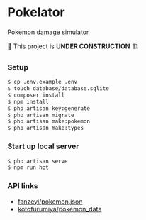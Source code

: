 # Pokelator
Pokemon damage simulator

👷 This project is **UNDER CONSTRUCTION** 🏗

### Setup

```bash
$ cp .env.example .env
$ touch database/database.sqlite
$ composer install
$ npm install
$ php artisan key:generate
$ php artisan migrate
$ php artisan make:pokemon
$ php artisan make:types
```

### Start up local server

```bash
$ php artisan serve
$ npm run hot
```

### API links

- [fanzeyi/pokemon.json](https://github.com/fanzeyi/pokemon.json)
- [kotofurumiya/pokemon_data](https://github.com/kotofurumiya/pokemon_data)

